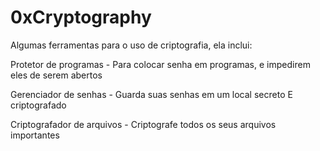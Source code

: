 # 0xCryptography
Algumas ferramentas para o uso de criptografia, ela inclui:

Protetor de programas - Para colocar senha em programas, e impedirem eles de serem abertos

Gerenciador de senhas - Guarda suas senhas em um local secreto E criptografado

Criptografador de arquivos - Criptografe todos os seus arquivos importantes

